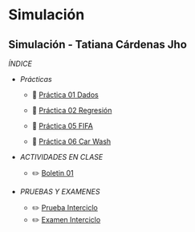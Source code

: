 # Simulación
## Simulación - Tatiana Cárdenas Jho

*ÍNDICE*
- *Prácticas*
  - :file_folder: [Práctica 01 Dados](https://github.com/tatcjho/Simulacion/tree/main/Dados%20suma)

  - :file_folder: [Práctica 02 Regresión](https://github.com/tatcjho/Simulacion/tree/main/Covid-Ecuador)

  - :file_folder: [Práctica 05 FIFA]( https://github.com/tatcjho/Simulacion/tree/main/FIFA)

  - :file_folder: [Práctica 06 Car Wash]( https://github.com/tatcjho/Simulacion/tree/main/CARWASH)


- *ACTIVIDADES EN CLASE*
  - :pencil2: [Boletin 01 ](https://github.com/tatcjho/Simulacion/tree/main/Boletin1)

- *PRUEBAS Y EXAMENES*
  - :pencil2: [Prueba Interciclo ](https://github.com/tatcjho/Simulacion/tree/main/PRUEBA%201%20-%20Cardenas%20Tatiana)
  - :pencil2: [Examen Interciclo ](https://github.com/tatcjho/Simulacion/tree/main/EXAMEN%20INTERCICLO)

